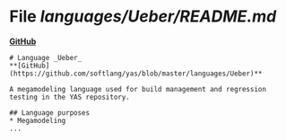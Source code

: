 # File _languages/Ueber/README.md_
**[GitHub](https://github.com/softlang/yas/blob/master/languages/Ueber/README.md)**
```
# Language _Ueber_
**[GitHub](https://github.com/softlang/yas/blob/master/languages/Ueber)**

A megamodeling language used for build management and regression testing in the YAS repository.

## Language purposes
* Megamodeling
...
```
